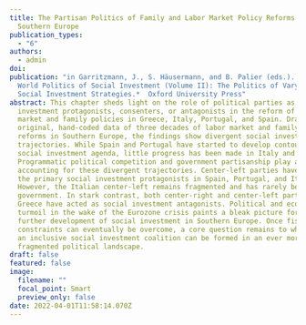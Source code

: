 ```yaml
---
title: The Partisan Politics of Family and Labor Market Policy Reforms in
  Southern Europe
publication_types:
  - "6"
authors:
  - admin
doi: 
publication: "in Garritzmann, J., S. Häusermann, and B. Palier (eds.). *The
  World Politics of Social Investment (Volume II): The Politics of Varying
  Social Investment Strategies.*  Oxford University Press"
abstract: This chapter sheds light on the role of political parties as social
  investment protagonists, consenters, or antagonists in the reform of labor
  market and family policies in Greece, Italy, Portugal, and Spain. Drawing on
  original, hand-coded data of three decades of labor market and family policy
  reforms in Southern Europe, the findings show divergent social investment
  trajectories. While Spain and Portugal have started to develop contours of a
  social investment agenda, little progress has been made in Italy and Greece.
  Programmatic political competition and government partisanship play a role in
  accounting for these divergent trajectories. Center-left parties have acted as
  the primary social investment protagonists in Spain, Portugal, and Italy.
  However, the Italian center-left remains fragmented and has rarely been in
  government. In stark contrast, both center-right and center-left parties in
  Greece have acted as social investment antagonists. Political and economic
  turmoil in the wake of the Eurozone crisis paints a bleak picture for the
  further development of social investment in Southern Europe. Once fiscal
  constraints can eventually be overcome, a core question remains to what extent
  an inclusive social investment coalition can be formed in an ever more
  fragmented political landscape.
draft: false
featured: false
image:
  filename: ""
  focal_point: Smart
  preview_only: false
date: 2022-04-01T11:58:14.070Z
---
```


